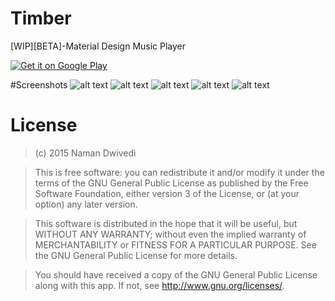 # Timber
[WIP][BETA]-Material Design Music Player

<a href="https://play.google.com/store/apps/details?id=naman14.timber">
  <img alt="Get it on Google Play"
       src="https://developer.android.com/images/brand/en_generic_rgb_wo_45.png" />
</a>

#Screenshots
<img src="https://raw.githubusercontent.com/naman14/Timber/master/graphics/Screenshot_2015-09-18-12-33-27.png" alt="alt text">
<img src="https://raw.githubusercontent.com/naman14/Timber/master/graphics/Screenshot_2015-08-05-14-23-03.png" alt="alt text">
<img src="https://raw.githubusercontent.com/naman14/Timber/master/graphics/Screenshot_2015-08-29-22-44-26.png" alt="alt text">
<img src="https://raw.githubusercontent.com/naman14/Timber/master/graphics/Screenshot_2015-08-31-11-50-50.png" alt="alt text">
<img src="https://raw.githubusercontent.com/naman14/Timber/master/graphics/Screenshot_2015-08-31-11-52-50.png" alt="alt text">

License
===============
>(c) 2015 Naman Dwivedi 

>This is free software: you can redistribute it and/or modify it under the terms of the GNU General Public License as published by the Free Software Foundation, either version 3 of the License, or (at your option) any later version. 

>This software is distributed in the hope that it will be useful, but WITHOUT ANY WARRANTY; without even the implied warranty of MERCHANTABILITY or FITNESS FOR A PARTICULAR PURPOSE. See the GNU General Public License for more details. 

>You should have received a copy of the GNU General Public License along with this app. If not, see <http://www.gnu.org/licenses/>. 
